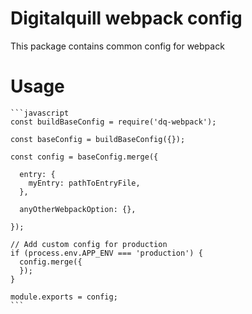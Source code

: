 # Digitalquill webpack config

This package contains common config for webpack

# Usage

    ```javascript
    const buildBaseConfig = require('dq-webpack');

    const baseConfig = buildBaseConfig({});

    const config = baseConfig.merge({

      entry: {
        myEntry: pathToEntryFile,
      },

      anyOtherWebpackOption: {},

    });

    // Add custom config for production
    if (process.env.APP_ENV === 'production') {
      config.merge({
      });
    }

    module.exports = config;
    ```
